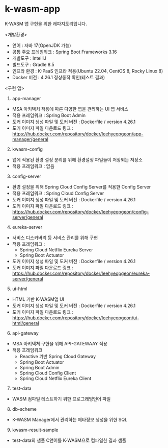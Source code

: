 # k-wasm-app

K-WASM 앱 구현을 위한 레파지토리입니다.

<개발환경>
 - 언어 : 자바 17(OpenJDK 가능)
 - 공통 주요 프레임워크 : Spring Boot Frameworks 3.16
 - 개발도구 : IntelliJ
 - 빌드도구 : Gradle 8.5
 - 인프라 환경 : K-PaaS 인프라 적용(Ubuntu 22.04, CentOS 8, Rocky Linux 8)
 - Docker 버전 : 4.26.1 정상동작 확인(테스트 결과)
   
<구현 앱>
1. app-manager
 - MSA 아키텍처 적용에 따른 다양한 앱을 관리하는 UI 앱 서비스
 - 적용 프레임워크 : Spring Boot Admin
 - 도커 이미지 생성 파일 및 도커 버전 : Dockerfile / version 4.26.1
 - 도커 이미지 파일 다운로드 링크 : https://hub.docker.com/repository/docker/leehyeopgeon/app-manager/general
     
2. kwasm-config
 - 앱에 적용된 환경 설정 분리를 위해 환경설정 파일들이 저장되는 저장소
 - 적용 프레임워크 : 없음
      
3. config-server
 - 환경 설정을 위해 Spring Cloud Config Server를 적용한 Config Server
 - 적용 프레임워크 : Spring Cloud Config Server
 - 도커 이미지 생성 파일 및 도커 버전 : Dockerfile / version 4.26.1
 - 도커 이미지 파일 다운로드 링크 : https://hub.docker.com/repository/docker/leehyeopgeon/config-server/general

4. eureka-server
 -  서비스 디스커버리 등 서비스 관리를 위해 구현
 - 적용 프레임워크 :
    * Spring Cloud Netflix Eureka Server
    * Spring Boot Actuator
 - 도커 이미지 생성 파일 및 도커 버전 : Dockerfile / version 4.26.1
 - 도커 이미지 파일 다운로드 링크 : https://hub.docker.com/repository/docker/leehyeopgeon/eureka-server/general
   
5. ui-html
 - HTML 기반 K-WASM앱 UI
 - 도커 이미지 생성 파일 및 도커 버전 : Dockerfile / version 4.26.1
 - 도커 이미지 파일 다운로드 링크 : https://hub.docker.com/repository/docker/leehyeopgeon/ui-html/general

6. api-gateway
 - MSA 아키텍처 구현을 위해 API-GATEWAAY 적용
 - 적용 프레임워크
   * Reactive 기반 Spring Cloud Gateway
   * Spring Boot Actuator
   * Spring Boot Admin
   * Spring Cloud Config Client
   * Spring Cloud Netflix Eureka Client
     
7. test-data
 - WASM 컴파일 테스트하기 위한 프로그래밍언어 파일 

8. db-scheme
 - K-WASM Manager에서 관리하는 메타정보 생성을 위한 SQL

9. kwasm-result-sample
  - test-data의 샘플 C언어를 K-WASM으로 컴파일한 결과 샘플
